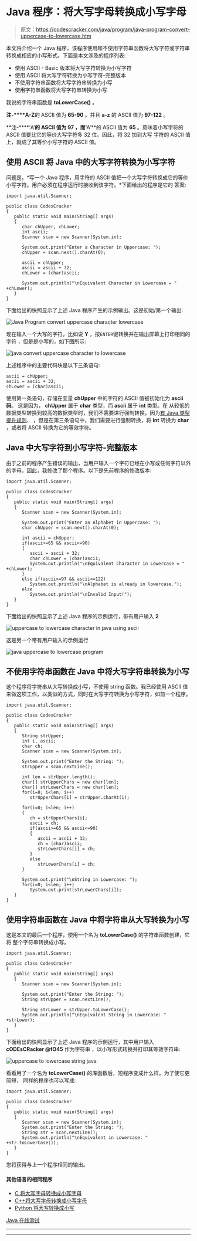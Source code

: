 # Java 程序：将大写字母转换成小写字母

> 原文：<https://codescracker.com/java/program/java-program-convert-uppercase-to-lowercase.htm>

本文将介绍一个 Java 程序，该程序使用和不使用字符串函数将大写字符或字符串转换成相应的小写形式。下面是本文涉及的程序列表:

*   使用 ASCII - Basic 版本将大写字符转换为小写字符
*   使用 ASCII 将大写字符转换为小写字符-完整版本
*   不使用字符串函数将大写字符串转换为小写
*   使用字符串函数将大写字符串转换为小写

我说的字符串函数是 **toLowerCase()** 。

**注-****A-Z**的 ASCII 值为 **65-90** 。并且 **a-z** 的 ASCII 值为 **97-122** 。

**注-****‘A’**的 ASCII 值为 **97** ，而**‘A’**的 ASCII 值为 **65** 。意味着小写字符的 ASCII 值要比它的等价大写字符多 32 位。因此，将 32 加到大写 字符的 ASCII 值上，就成了其等价小写字符的 ASCII 值。

## 使用 ASCII 将 Java 中的大写字符转换为小写字符

问题是，*写一个 Java 程序，用字符的 ASCII 值把一个大写字符转换成它的等价小写字符。用户必须在程序运行时接收到该字符。*下面给出的程序是它的 答案:

```
import java.util.Scanner;

public class CodesCracker
{
   public static void main(String[] args)
   {
      char chUpper, chLower;
      int ascii;
      Scanner scan = new Scanner(System.in);

      System.out.print("Enter a Character in Uppercase: ");
      chUpper = scan.next().charAt(0);

      ascii = chUpper;
      ascii = ascii + 32;
      chLower = (char)ascii;

      System.out.println("\nEquivalent Character in Lowercase = " +chLower);
   }
}
```

下面给出的快照显示了上述 Java 程序产生的示例输出。这是初始/第一个输出:

![Java Program convert uppercase character lowercase](img/00ffb5c6fb015f538a1fc9506ab7dba8.png)

现在输入一个大写的字符，比如说 **Y** ，按`ENTER`键转换并在输出屏幕上打印相同的字符 ，但是是小写的，如下图所示:

![java convert uppercase character to lowercase](img/0eaf19228c0a01e370510fb460c3d0ec.png)

上述程序中的主要代码块是以下三条语句:

```
ascii = chUpper;
ascii = ascii + 32;
chLower = (char)ascii;
```

使用第一条语句，存储在变量 **chUpper** 中的字符的 ASCII 值被初始化为 **ascii 码**。 这是因为， **chUpper** 属于 **char** 类型，而 **ascii** 属于 **int** 类型。在 从较低的数据类型转换到较高的数据类型时，我们不需要进行强制转换，因为[有 Java 类型提升规则](/java/java-type-promotion-rules.htm)、 ，但是在第三条语句中，我们需要进行强制转换，将 **int** 转换为 **char** ，或者将 ASCII 转换为它的等效字符。

## Java 中大写字符到小写字符-完整版本

由于之前的程序产生错误的输出，当用户输入一个字符已经在小写或任何字符以外的字母。因此，我修改了那个程序。以下是先前程序的修改版本:

```
import java.util.Scanner;

public class CodesCracker
{
   public static void main(String[] args)
   {
      Scanner scan = new Scanner(System.in);

      System.out.print("Enter an Alphabet in Uppercase: ");
      char chUpper = scan.next().charAt(0);

      int ascii = chUpper;
      if(ascii>=65 && ascii<=90)
      {
         ascii = ascii + 32;
         char chLower = (char)ascii;
         System.out.println("\nEquivalent Character in Lowercase = " +chLower);
      }
      else if(ascii>=97 && ascii<=122)
         System.out.println("\nAlphabet is already in lowercase.");
      else
         System.out.println("\nInvalid Input!");
   }
}
```

下面给出的快照显示了上述 Java 程序的示例运行，带有用户输入 **2**

![uppercase to lowercase character in java using ascii](img/988690e347aea413c2d26141f907d0c5.png)

这是另一个带有用户输入的示例运行

![java uppercase to lowercase program](img/1230ac09ab8aa363bab4ee80130707e1.png)

## 不使用字符串函数在 Java 中将大写字符串转换为小写

这个程序将字符串从大写转换成小写，不使用 string 函数。我已经使用 ASCII 值来做这项工作，以类似的方式，同时在大写字符转换为小写字符，如前一个程序。

```
import java.util.Scanner;

public class CodesCracker
{
   public static void main(String[] args)
   {
      String strUpper;
      int i, ascii;
      char ch;
      Scanner scan = new Scanner(System.in);

      System.out.print("Enter the String: ");
      strUpper = scan.nextLine();

      int len = strUpper.length();
      char[] strUpperChars = new char[len];
      char[] strLowerChars = new char[len];
      for(i=0; i<len; i++)
         strUpperChars[i] = strUpper.charAt(i);

      for(i=0; i<len; i++)
      {
         ch = strUpperChars[i];
         ascii = ch;
         if(ascii>=65 && ascii<=90)
         {
            ascii = ascii + 32;
            ch = (char)ascii;
            strLowerChars[i] = ch;
         }
         else
            strLowerChars[i] = ch;
      }

      System.out.print("\nString in Lowercase: ");
      for(i=0; i<len; i++)
         System.out.print(strLowerChars[i]);
   }
}
```

## 使用字符串函数在 Java 中将字符串从大写转换为小写

这是本文的最后一个程序，使用一个名为 **toLowerCase()** 的字符串函数创建，它将 整个字符串转换成小写。

```
import java.util.Scanner;

public class CodesCracker
{
   public static void main(String[] args)
   {
      Scanner scan = new Scanner(System.in);

      System.out.print("Enter the String: ");
      String strUpper = scan.nextLine();

      String strLower = strUpper.toLowerCase();
      System.out.println("\nEquivalent String in Lowercase: " +strLower);
   }
}
```

下面给出的快照显示了上述 Java 程序的示例运行，其中用户输入 **cODEsCRacker @fO45** 作为字符串 ，以小写形式转换并打印其等效字符串:

![uppercase to lowercase string java](img/ac89c3689c9507109b5b3e2d5968ee22.png)

看看用了一个名为 **toLowerCase()** 的库函数后，短程序变成什么样。为了使它更简短， 同样的程序也可以写成:

```
import java.util.Scanner;

public class CodesCracker
{
   public static void main(String[] args)
   {
      Scanner scan = new Scanner(System.in);
      System.out.print("Enter the String: ");
      String str = scan.nextLine();
      System.out.println("\nEquivalent in Lowercase: " +str.toLowerCase());
   }
}
```

您将获得与上一个程序相同的输出。

#### 其他语言的相同程序

*   [C 将大写字母转换成小写字母](/c/program/c-program-convert-uppercase-into-lowercase.htm)
*   [C++将大写字母转换成小写字母](/cpp/program/cpp-program-convert-uppercase-into-lowercase.htm)
*   [Python 将大写转换成小写](/python/program/python-program-convert-uppercase-to-lowercase.htm)

[Java 在线测试](/exam/showtest.php?subid=1)

* * *

* * *